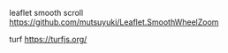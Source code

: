leaflet smooth scroll https://github.com/mutsuyuki/Leaflet.SmoothWheelZoom

turf https://turfjs.org/